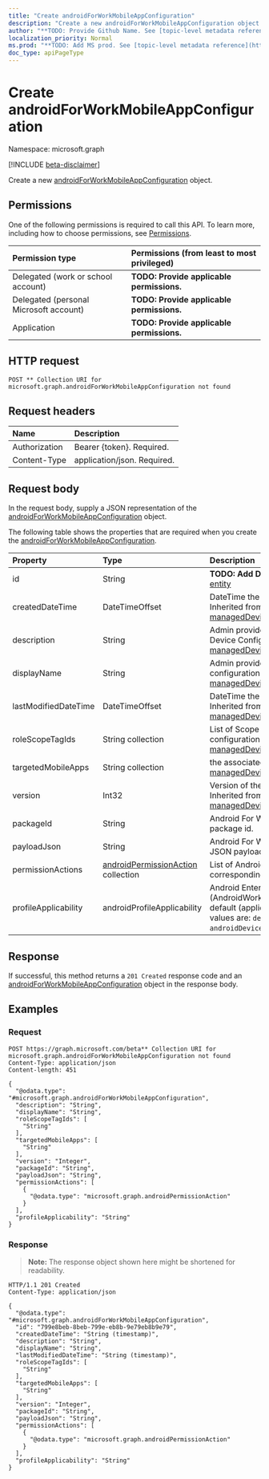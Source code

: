 ```yaml
---
title: "Create androidForWorkMobileAppConfiguration"
description: "Create a new androidForWorkMobileAppConfiguration object."
author: "**TODO: Provide Github Name. See [topic-level metadata reference](https://msgo.azurewebsites.net/add/document/guidelines/metadata.html#topic-level-metadata)**"
localization_priority: Normal
ms.prod: "**TODO: Add MS prod. See [topic-level metadata reference](https://msgo.azurewebsites.net/add/document/guidelines/metadata.html#topic-level-metadata)**"
doc_type: apiPageType
---
```


# Create androidForWorkMobileAppConfiguration
Namespace: microsoft.graph

[!INCLUDE [beta-disclaimer](../../includes/beta-disclaimer.md)]

Create a new [androidForWorkMobileAppConfiguration](../resources/androidforworkmobileappconfiguration.md) object.

## Permissions
One of the following permissions is required to call this API. To learn more, including how to choose permissions, see [Permissions](/graph/permissions-reference).

|Permission type|Permissions (from least to most privileged)|
|:---|:---|
|Delegated (work or school account)|**TODO: Provide applicable permissions.**|
|Delegated (personal Microsoft account)|**TODO: Provide applicable permissions.**|
|Application|**TODO: Provide applicable permissions.**|

## HTTP request

<!-- {
  "blockType": "ignored"
}
-->
``` http
POST ** Collection URI for microsoft.graph.androidForWorkMobileAppConfiguration not found
```

## Request headers
|Name|Description|
|:---|:---|
|Authorization|Bearer {token}. Required.|
|Content-Type|application/json. Required.|

## Request body
In the request body, supply a JSON representation of the [androidForWorkMobileAppConfiguration](../resources/androidforworkmobileappconfiguration.md) object.

The following table shows the properties that are required when you create the [androidForWorkMobileAppConfiguration](../resources/androidforworkmobileappconfiguration.md).

|Property|Type|Description|
|:---|:---|:---|
|id|String|**TODO: Add Description** Inherited from [entity](../resources/entity.md)|
|createdDateTime|DateTimeOffset|DateTime the object was created. Inherited from [managedDeviceMobileAppConfiguration](../resources/manageddevicemobileappconfiguration.md)|
|description|String|Admin provided description of the Device Configuration. Inherited from [managedDeviceMobileAppConfiguration](../resources/manageddevicemobileappconfiguration.md)|
|displayName|String|Admin provided name of the device configuration. Inherited from [managedDeviceMobileAppConfiguration](../resources/manageddevicemobileappconfiguration.md)|
|lastModifiedDateTime|DateTimeOffset|DateTime the object was last modified. Inherited from [managedDeviceMobileAppConfiguration](../resources/manageddevicemobileappconfiguration.md)|
|roleScopeTagIds|String collection|List of Scope Tags for this App configuration entity. Inherited from [managedDeviceMobileAppConfiguration](../resources/manageddevicemobileappconfiguration.md)|
|targetedMobileApps|String collection|the associated app. Inherited from [managedDeviceMobileAppConfiguration](../resources/manageddevicemobileappconfiguration.md)|
|version|Int32|Version of the device configuration. Inherited from [managedDeviceMobileAppConfiguration](../resources/manageddevicemobileappconfiguration.md)|
|packageId|String|Android For Work app configuration package id.|
|payloadJson|String|Android For Work app configuration JSON payload.|
|permissionActions|[androidPermissionAction](../resources/androidpermissionaction.md) collection|List of Android app permissions and corresponding permission actions.|
|profileApplicability|androidProfileApplicability|Android Enterprise profile applicability (AndroidWorkProfile, DeviceOwner, or default (applies to both)). Possible values are: `default`, `androidWorkProfile`, `androidDeviceOwner`.|



## Response

If successful, this method returns a `201 Created` response code and an [androidForWorkMobileAppConfiguration](../resources/androidforworkmobileappconfiguration.md) object in the response body.

## Examples

### Request
<!-- {
  "blockType": "request",
  "name": "create_androidforworkmobileappconfiguration_from_"
}
-->
``` http
POST https://graph.microsoft.com/beta** Collection URI for microsoft.graph.androidForWorkMobileAppConfiguration not found
Content-Type: application/json
Content-length: 451

{
  "@odata.type": "#microsoft.graph.androidForWorkMobileAppConfiguration",
  "description": "String",
  "displayName": "String",
  "roleScopeTagIds": [
    "String"
  ],
  "targetedMobileApps": [
    "String"
  ],
  "version": "Integer",
  "packageId": "String",
  "payloadJson": "String",
  "permissionActions": [
    {
      "@odata.type": "microsoft.graph.androidPermissionAction"
    }
  ],
  "profileApplicability": "String"
}
```


### Response
>**Note:** The response object shown here might be shortened for readability.
<!-- {
  "blockType": "response",
  "truncated": true,
  "@odata.type": "microsoft.graph.androidForWorkMobileAppConfiguration"
}
-->
``` http
HTTP/1.1 201 Created
Content-Type: application/json

{
  "@odata.type": "#microsoft.graph.androidForWorkMobileAppConfiguration",
  "id": "799e8beb-8beb-799e-eb8b-9e79eb8b9e79",
  "createdDateTime": "String (timestamp)",
  "description": "String",
  "displayName": "String",
  "lastModifiedDateTime": "String (timestamp)",
  "roleScopeTagIds": [
    "String"
  ],
  "targetedMobileApps": [
    "String"
  ],
  "version": "Integer",
  "packageId": "String",
  "payloadJson": "String",
  "permissionActions": [
    {
      "@odata.type": "microsoft.graph.androidPermissionAction"
    }
  ],
  "profileApplicability": "String"
}
```

